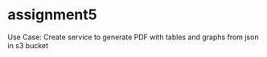 # assignment5
Use Case: Create service to generate PDF with tables and graphs from json in s3 bucket
